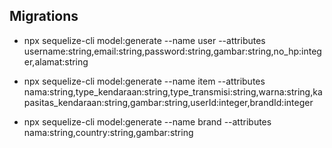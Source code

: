 ## Migrations

- npx sequelize-cli model:generate --name user --attributes username:string,email:string,password:string,gambar:string,no_hp:integer,alamat:string

- npx sequelize-cli model:generate --name item --attributes nama:string,type_kendaraan:string,type_transmisi:string,warna:string,kapasitas_kendaraan:string,gambar:string,userId:integer,brandId:integer
  
- npx sequelize-cli model:generate --name brand --attributes nama:string,country:string,gambar:string